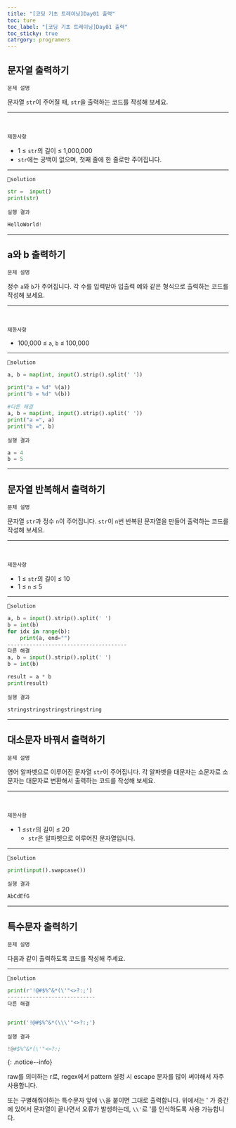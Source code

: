 ```yaml
---
title: "[코딩 기초 트레이닝]Day01 출력"
toc: ture
toc_label: "[코딩 기초 트레이닝]Day01 출력"
toc_sticky: true
catrgory: programers
---
```


## 문자열 출력하기

`문제 설명`

문자열 `str`이 주어질 때, `str`을 출력하는 코드를 작성해 보세요.

---

<br/>

`제한사항`

- 1 ≤ `str`의 길이 ≤ 1,000,000
- `str`에는 공백이 없으며, 첫째 줄에 한 줄로만 주어집니다.

------

`🔑solution`

```python
str =  input()
print(str)
```

`실행 결과`

```python
HelloWorld!
```

---

## a와 b 출력하기

`문제 설명`

정수 `a`와 `b`가 주어집니다. 각 수를 입력받아 입출력 예와 같은 형식으로 출력하는 코드를 작성해 보세요.

---

<br/>

`제한사항`

- 100,000 ≤ `a`, `b` ≤ 100,000

------

`🔑solution`

```python
a, b = map(int, input().strip().split(' '))

print("a = %d" %(a))
print("b = %d" %(b))

#다른 해결
a, b = map(int, input().strip().split(' '))
print("a =", a)
print("b =", b)
```

`실행 결과`

```python
a = 4
b = 5
```

---

## 문자열 반복해서 출력하기

`문제 설명`

문자열 `str`과 정수 `n`이 주어집니다.
`str`이 `n`번 반복된 문자열을 만들어 출력하는 코드를 작성해 보세요.

---

<br/>

`제한사항`

- 1 ≤ `str`의 길이 ≤ 10
- 1 ≤ `n` ≤ 5

------

`🔑solution`

```python
a, b = input().strip().split(' ')
b = int(b)
for idx in range(b):
    print(a, end="")
--------------------------------------
다른 해결
a, b = input().strip().split(' ')
b = int(b)

result = a * b
print(result)
```

`실행 결과`

```python
stringstringstringstringstring
```

---

## 대소문자 바꿔서 출력하기

`문제 설명`

영어 알파벳으로 이루어진 문자열 `str`이 주어집니다. 각 알파벳을 대문자는 소문자로 소문자는 대문자로 변환해서 출력하는 코드를 작성해 보세요.

---

<br/>

`제한사항`

- 1 ≤`str`의 길이 ≤ 20
  - `str`은 알파벳으로 이루어진 문자열입니다.

------

`🔑solution`

```python
print(input().swapcase())
```

`실행 결과`

```python
AbCdEfG
```

---

## 특수문자 출력하기

`문제 설명`

다음과 같이 출력하도록 코드를 작성해 주세요.

------

`🔑solution`

```python
print(r'!@#$%^&*(\'"<>?:;')
----------------------------
다른 해결


print('!@#$%^&*(\\\'"<>?:;')

```

`실행 결과`

```python
!@#$%^&*(\'"<>?:;
```

{: .notice--info}

raw를 의미하는 r로, regex에서 pattern 설정 시 escape 문자를 많이 써야해서 자주 사용합니다.

또는 구별해줘야하는 특수문자 앞에 `\\`을 붙이면 그대로 출력합니다. 위에서는 ' 가 중간에 있어서 문자열이 끝나면서 오류가 발생하는데, `\\'`로 '를 인식하도록 사용 가능합니다.